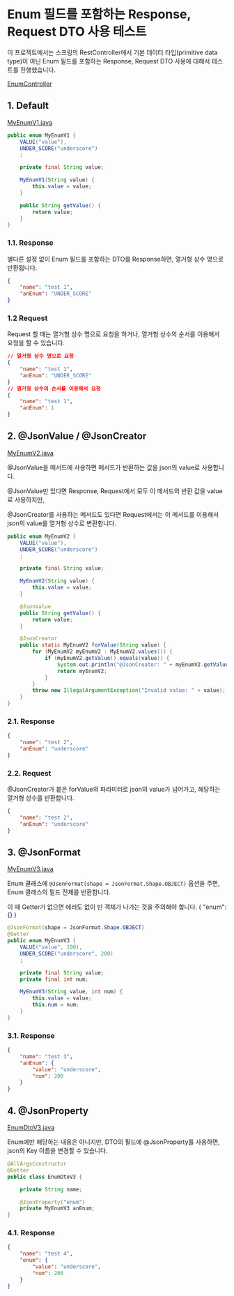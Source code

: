 # Enum 필드를 포함하는 Response, Request DTO 사용 테스트

이 프로젝트에서는 스프링의 RestController에서 기본 데이터 타입(primitive data type)이 아닌 Enum 필드를 포함하는 Response, Request DTO 사용에 대해서 테스트를 진행했습니다.

[EnumController](https://github.com/ch-yang1273/Playground/blob/master/enumjson/src/main/java/study/enumjson/EnumController.java)

## 1. Default

[MyEnumV1.java](https://github.com/ch-yang1273/Playground/blob/master/enumjson/src/main/java/study/enumjson/MyEnumV1.java)

```java
public enum MyEnumV1 {
    VALUE("value"),
    UNDER_SCORE("underscore")
    ;

    private final String value;

    MyEnumV1(String value) {
        this.value = value;
    }

    public String getValue() {
        return value;
    }
}
```

### 1.1. Response

별다른 설정 없이 Enum 필드를 포함하는 DTO를 Response하면, 열거형 상수 명으로 반환됩니다.

```json
{
    "name": "test 1",
    "anEnum": "UNDER_SCORE"
}
```

### 1.2 Request

Request 할 때는 열거형 상수 명으로 요청을 하거나, 열거형 상수의 순서를 이용해서 요청을 할 수 있습니다.

```json
// 열거형 상수 명으로 요청
{
    "name": "test 1",
    "anEnum": "UNDER_SCORE"
}
// 열거형 상수의 순서를 이용해서 요청
{
    "name": "test 1",
    "anEnum": 1
}
```

## 2. @JsonValue / @JsonCreator

[MyEnumV2.java](https://github.com/ch-yang1273/Playground/blob/master/enumjson/src/main/java/study/enumjson/MyEnumV2.java)

@JsonValue을 메서드에 사용하면 메서드가 반환하는 값을 json의 value로 사용합니다.

@JsonValue만 있다면 Response, Request에서 모두 이 메서드의 반환 값을 value로 사용하지만,

@JsonCreator를 사용하는 메서드도 있다면 Request에서는 이 메서드를 이용해서 json의 value를 열거형 상수로 변환합니다.

```java
public enum MyEnumV2 {
    VALUE("value"),
    UNDER_SCORE("underscore")
    ;

    private final String value;

    MyEnumV2(String value) {
        this.value = value;
    }

    @JsonValue
    public String getValue() {
        return value;
    }

    @JsonCreator
    public static MyEnumV2 forValue(String value) {
        for (MyEnumV2 myEnumV2 : MyEnumV2.values()) {
            if (myEnumV2.getValue().equals(value)) {
                System.out.println("@JsonCreator: " + myEnumV2.getValue());
                return myEnumV2;
            }
        }
        throw new IllegalArgumentException("Invalid value: " + value);
    }
}
```

### 2.1. Response

```json
{
    "name": "test 2",
    "anEnum": "underscore"
}
```

### 2.2. Request

@JsonCreator가 붙은 forValue의 파라미터로 json의 value가 넘어가고, 해당하는 열거형 상수를 반환합니다.

```json
{
    "name": "test 2",
    "anEnum": "underscore"
}
```

## 3. @JsonFormat

[MyEnumV3.java](https://github.com/ch-yang1273/Playground/blob/master/enumjson/src/main/java/study/enumjson/MyEnumV3.java)

Enum 클래스에 ```@JsonFormat(shape = JsonFormat.Shape.OBJECT)``` 옵션을 주면, Enum 클래스의 필드 전체를 반환합니다.

이 때 Getter가 없으면 에러도 없이 빈 객체가 나가는 것을 주의해야 합니다. ( "enum": {} )

```java
@JsonFormat(shape = JsonFormat.Shape.OBJECT)
@Getter
public enum MyEnumV3 {
    VALUE("value", 100),
    UNDER_SCORE("underscore", 200)
    ;

    private final String value;
    private final int num;

    MyEnumV3(String value, int num) {
        this.value = value;
        this.num = num;
    }
}
```

### 3.1. Response

```json
{
    "name": "test 3",
    "anEnum": {
        "value": "underscore",
        "num": 200
    }
}
```

## 4. @JsonProperty

[EnumDtoV3.java](https://github.com/ch-yang1273/Playground/blob/master/enumjson/src/main/java/study/enumjson/EnumDtoV3.java)

Enum에만 해당하는 내용은 아니지만, DTO의 필드에 @JsonProperty를 사용하면, json의 Key 이름을 변경할 수 있습니다.

```java
@AllArgsConstructor
@Getter
public class EnumDtoV3 {

    private String name;

    @JsonProperty("enum")
    private MyEnumV3 anEnum;
}
```

### 4.1. Response

```json
{
    "name": "test 4",
    "enum": {
        "value": "underscore",
        "num": 200
    }
}
```